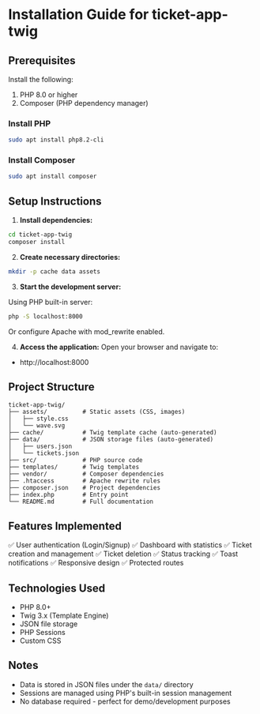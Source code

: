 # Installation Guide for ticket-app-twig

## Prerequisites

Install the following:
1. PHP 8.0 or higher
2. Composer (PHP dependency manager)

### Install PHP
```bash
sudo apt install php8.2-cli
```

### Install Composer
```bash
sudo apt install composer
```

## Setup Instructions

1. **Install dependencies:**
```bash
cd ticket-app-twig
composer install
```

2. **Create necessary directories:**
```bash
mkdir -p cache data assets
```

3. **Start the development server:**

Using PHP built-in server:
```bash
php -S localhost:8000
```

Or configure Apache with mod_rewrite enabled.

4. **Access the application:**
Open your browser and navigate to:
- http://localhost:8000

## Project Structure

```
ticket-app-twig/
├── assets/          # Static assets (CSS, images)
│   ├── style.css
│   └── wave.svg
├── cache/           # Twig template cache (auto-generated)
├── data/            # JSON storage files (auto-generated)
│   ├── users.json
│   └── tickets.json
├── src/             # PHP source code
├── templates/       # Twig templates
├── vendor/          # Composer dependencies
├── .htaccess        # Apache rewrite rules
├── composer.json    # Project dependencies
├── index.php        # Entry point
└── README.md        # Full documentation
```

## Features Implemented

✅ User authentication (Login/Signup)
✅ Dashboard with statistics
✅ Ticket creation and management
✅ Ticket deletion
✅ Status tracking
✅ Toast notifications
✅ Responsive design
✅ Protected routes

## Technologies Used

- PHP 8.0+
- Twig 3.x (Template Engine)
- JSON file storage
- PHP Sessions
- Custom CSS

## Notes

- Data is stored in JSON files under the `data/` directory
- Sessions are managed using PHP's built-in session management
- No database required - perfect for demo/development purposes

